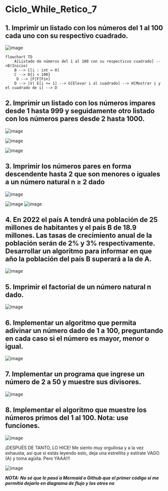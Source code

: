 # Ciclo_While_Retico_7
## 1. Imprimir un listado con los números del 1 al 100 cada uno con su respectivo cuadrado.

![image](https://github.com/Cate1911/Ciclo_While_Retico_7/assets/141857246/cc2464fe-4b48-48ff-9fc2-986f2a06aee5)

```mermaid
flowchart TD
    A[Listado de números del 1 al 100 con su respecticvo cuadrado] -->B(Inicio)
    B --> C[i : int = 0]
    C --> D{i < 100}
     D --> |F|F[Fin]
    D --> |V| E[i += 1] --> G[Elevar i al cuadrado] --> H[Mostrar i y el cuadrado de i] --> D
```

## 2. Imprimir un listado con los números impares desde 1 hasta 999 y seguidamente otro listado con los números pares desde 2 hasta 1000.

![image](https://github.com/Cate1911/Ciclo_While_Retico_7/assets/141857246/0dcb50ce-e84a-41b9-82a8-a45c141490fa)

![image](https://github.com/Cate1911/Ciclo_While_Retico_7/assets/141857246/99e2a42b-617b-405e-b797-321fc06f8cce)

![image](https://github.com/Cate1911/Ciclo_While_Retico_7/assets/141857246/b6acc43d-81d4-4c87-b12e-9bb4129e7b81)

## 3. Imprimir los números pares en forma descendente hasta 2 que son menores o iguales a un número natural n ≥ 2 dado

![image](https://github.com/Cate1911/Ciclo_While_Retico_7/assets/141857246/3f622093-37fe-42ba-b620-bc83c74d882d)

![image](https://github.com/Cate1911/Ciclo_While_Retico_7/assets/141857246/3b9539c8-9b15-4e1d-88a0-e2bd5c8e2eb2) ![image](https://github.com/Cate1911/Ciclo_While_Retico_7/assets/141857246/74154c42-c2f3-4116-81c4-95308faf2a16)

## 4. En 2022 el país A tendrá una población de 25 millones de habitantes y el país B de 18.9 millones. Las tasas de crecimiento anual de la población serán de 2% y 3% respectivamente. Desarrollar un algoritmo para informar en que año la población del país B superará a la de A.

![image](https://github.com/Cate1911/Ciclo_While_Retico_7/assets/141857246/92f3c6d9-102b-45d6-aa01-06aa5f016e48)

## 5. Imprimir el factorial de un número natural n dado.

![image](https://github.com/Cate1911/Ciclo_While_Retico_7/assets/141857246/ccbd3b0b-0da4-4f48-9f23-ab17ab5372bc)

## 6. Implementar un algoritmo que permita adivinar un número dado de 1 a 100, preguntando en cada caso si el número es mayor, menor o igual.

![image](https://github.com/Cate1911/Ciclo_While_Retico_7/assets/141857246/5b8a3f9d-fca7-4ba0-8a48-0c4d7467f158)

## 7. Implementar un programa que ingrese un número de 2 a 50 y muestre sus divisores.

![image](https://github.com/Cate1911/Ciclo_While_Retico_7/assets/141857246/7625c8af-a069-4f97-950b-5a2cfa53ff43)

## 8. Implementar el algoritmo que muestre los números primos del 1 al 100. Nota: use funciones.

![image](https://github.com/Cate1911/Ciclo_While_Retico_7/assets/141857246/9a9e90ab-9b99-4308-90c5-9f8ff5740ff3)

¡DESPUÉS DE TANTO, LO HICE! Me siento muy orgullosa y a la vez exhausta, así que si estás leyendo esto, deja una estrellita y estírate VAGO (A) y toma agüita. Pero YAAA!!!

![image](https://github.com/Cate1911/Ciclo_While_Retico_7/assets/141857246/1bb36e4e-25cf-463c-ae52-3bed7cb915e0)

**_NOTA: No sé que le pasó´a Mermaid o Github que el primer código si me permitió dejarlo en diagrama de flujo y los otros no_**

